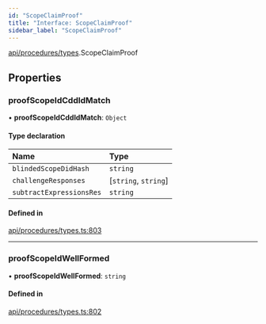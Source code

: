 ```yaml
---
id: "ScopeClaimProof"
title: "Interface: ScopeClaimProof"
sidebar_label: "ScopeClaimProof"
---
```


[api/procedures/types](../../../../../modules/API/Procedures/Types/Types.md).ScopeClaimProof

## Properties

### proofScopeIdCddIdMatch

• **proofScopeIdCddIdMatch**: `Object`

#### Type declaration

| Name | Type |
| :------ | :------ |
| `blindedScopeDidHash` | `string` |
| `challengeResponses` | [`string`, `string`] |
| `subtractExpressionsRes` | `string` |

#### Defined in

[api/procedures/types.ts:803](https://github.com/PolymeshAssociation/polymesh-sdk/blob/978e4ded6/src/api/procedures/types.ts#L803)

___

### proofScopeIdWellFormed

• **proofScopeIdWellFormed**: `string`

#### Defined in

[api/procedures/types.ts:802](https://github.com/PolymeshAssociation/polymesh-sdk/blob/978e4ded6/src/api/procedures/types.ts#L802)
